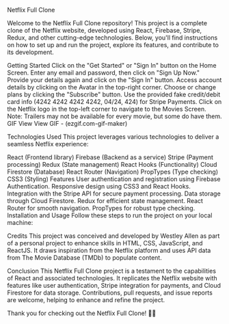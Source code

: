 Netflix Full Clone


Welcome to the Netflix Full Clone repository! This project is a complete clone of the Netflix website, developed using React, Firebase, Stripe, Redux, and other cutting-edge technologies. Below, you'll find instructions on how to set up and run the project, explore its features, and contribute to its development.

Getting Started
Click on the "Get Started" or "Sign In" button on the Home Screen.
Enter any email and password, then click on "Sign Up Now."
Provide your details again and click on the "Sign In" button.
Access account details by clicking on the Avatar in the top-right corner.
Choose or change plans by clicking the "Subscribe" button.
Use the provided fake credit/debit card info (4242 4242 4242 4242, 04/24, 424) for Stripe Payments.
Click on the Netflix logo in the top-left corner to navigate to the Movies Screen.
Note: Trailers may not be available for every movie, but some do have them.
GIF View
View GIF - (ezgif.com-gif-maker)

Technologies Used
This project leverages various technologies to deliver a seamless Netflix experience:

React (Frontend library)
Firebase (Backend as a service)
Stripe (Payment processing)
Redux (State management)
React Hooks (Functionality)
Cloud Firestore (Database)
React Router (Navigation)
PropTypes (Type checking)
CSS3 (Styling)
Features
User authentication and registration using Firebase Authentication.
Responsive design using CSS3 and React Hooks.
Integration with the Stripe API for secure payment processing.
Data storage through Cloud Firestore.
Redux for efficient state management.
React Router for smooth navigation.
PropTypes for robust type checking.
Installation and Usage
Follow these steps to run the project on your local machine:

Credits
This project was conceived and developed by Westley Allen as part of a personal project to enhance skills in HTML, CSS, JavaScript, and ReactJS. It draws inspiration from the Netflix platform and uses API data from The Movie Database (TMDb) to populate content.

Conclusion
This Netflix Full Clone project is a testament to the capabilities of React and associated technologies. It replicates the Netflix website with features like user authentication, Stripe integration for payments, and Cloud Firestore for data storage. Contributions, pull requests, and issue reports are welcome, helping to enhance and refine the project.

Thank you for checking out the Netflix Full Clone! 🍿🎉
